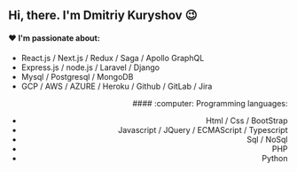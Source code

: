 ## Hi, there. I'm Dmitriy Kuryshov  :wink:

#### :heart: I'm passionate about:

- React.js / Next.js / Redux / Saga / Apollo GraphQL
- Express.js / node.js / Laravel / Django
- Mysql / Postgresql / MongoDB
- GCP / AWS / AZURE / Heroku / Github / GitLab / Jira
<div align="right">
#### :computer: Programming languages:

- Html / Css / BootStrap
- Javascript / JQuery / ECMAScript / Typescript
- Sql / NoSql
- PHP
- Python
</div>
